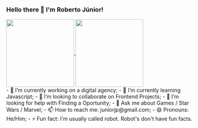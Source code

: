 ### Hello there 👋 I'm Roberto Júnior!
<div>
  <a href="https://github.com/roberto-juniorjp">
  <img height="180em" align="center" src="https://github-readme-stats.vercel.app/api?username=anuraghazra&show_icons=true&theme=dracula&card_width=270"/>
  <img height="180em" align="center" src="https://github-readme-stats.vercel.app/api/top-langs/?username=roberto-juniorjp&layout=compact&theme=dracula&card_width=270"/>
  </a>
</div>
- 🔭 I’m currently working on a digital agency;
- 🌱 I’m currently learning Javascript;
- 👯 I’m looking to collaborate on Frontend Projects;
- 🤔 I’m looking for help with Finding a Oportunity;
- 💬 Ask me about Games / Star Wars / Marvel;
- 📫 How to reach me: juniorjp@gmail.com;
- 😄 Pronouns: He/Him;
- ⚡ Fun fact: I'm usually called robot. Robot's don't have fun facts.
